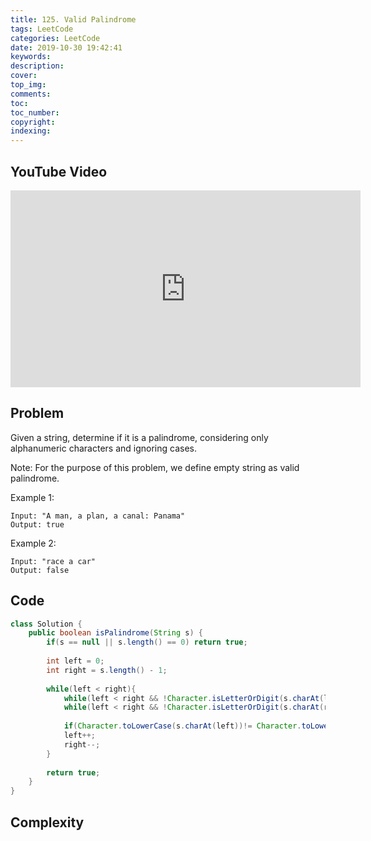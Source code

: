 ```yaml
---
title: 125. Valid Palindrome
tags: LeetCode
categories: LeetCode
date: 2019-10-30 19:42:41
keywords:
description:
cover:
top_img:
comments:
toc:
toc_number:
copyright:
indexing:
---
```

## YouTube Video
<iframe width="560" height="315" src="https://www.youtube.com/embed/9-6B2-aTSh0" frameborder="0" allow="accelerometer; autoplay; encrypted-media; gyroscope; picture-in-picture" allowfullscreen></iframe>

## Problem
Given a string, determine if it is a palindrome, considering only alphanumeric characters and ignoring cases.

Note: For the purpose of this problem, we define empty string as valid palindrome.

Example 1:
```
Input: "A man, a plan, a canal: Panama"
Output: true
```
Example 2:
```
Input: "race a car"
Output: false
```

## Code
```java
class Solution {
    public boolean isPalindrome(String s) {
        if(s == null || s.length() == 0) return true;
        
        int left = 0;
        int right = s.length() - 1;
        
        while(left < right){
            while(left < right && !Character.isLetterOrDigit(s.charAt(left))) left++;
            while(left < right && !Character.isLetterOrDigit(s.charAt(right))) right--;
            
            if(Character.toLowerCase(s.charAt(left))!= Character.toLowerCase(s.charAt(right))) return false;
            left++;
            right--;
        }
        
        return true;
    }
}
```

## Complexity

